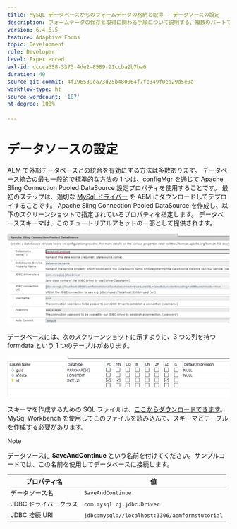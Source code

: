```yaml
---
title: MySQL データベースからのフォームデータの格納と取得 - データソースの設定
description: フォームデータの保存と取得に関わる手順について説明する、複数のパートで構成されているチュートリアル
version: 6.4,6.5
feature: Adaptive Forms
topic: Development
role: Developer
level: Experienced
exl-id: dccca658-3373-4de2-8589-21ccba2b7ba6
duration: 49
source-git-commit: 4f196539ea73d25b480064f7fc349f0ea29d5e0a
workflow-type: ht
source-wordcount: '187'
ht-degree: 100%

---
```


# データソースの設定

AEM で外部データベースとの統合を有効にする方法は多数あります。 データベース統合の最も一般的で標準的な方法の 1 つは、[configMgr](http://localhost:4502/system/console/configMgr) を通じて Apache Sling Connection Pooled DataSource 設定プロパティを使用することです。
最初のステップは、適切な [MySql ドライバー](https://mvnrepository.com/artifact/mysql/mysql-connector-java) を AEM にダウンロードしてデプロイすることです。
Apache Sling Connection Pooled DataSource を作成し、以下のスクリーンショットで指定されているプロパティを指定します。 データベーススキーマは、このチュートリアルアセットの一部として提供されます。

![data-source](assets/save-continue.PNG)

データベースには、次のスクリーンショットに示すように、3 つの列を持つ formdata という 1 つのテーブルがあります。

![data-base](assets/data-base-tables.PNG)

スキーマを作成するための SQL ファイルは、[ここからダウンロードできます](assets/form-data-db.sql)。MySql Workbench を使用してこのファイルを読み込んで、スキーマとテーブルを作成する必要があります。

>[!NOTE]
>データソースに **SaveAndContinue** という名前を付けてください。サンプルコードでは、この名前を使用してデータベースに接続します。

| プロパティ名 | 値 |
| ------------------------|---------------------------------------|
| データソース名 | `SaveAndContinue` |
| JDBC ドライバークラス | `com.mysql.cj.jdbc.Driver` |
| JDBC 接続 URI | `jdbc:mysql://localhost:3306/aemformstutorial` |
